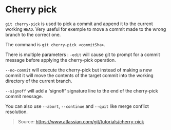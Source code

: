 # Cherry pick

`git cherry-pick` is used to pick a commit and append it to the current working `HEAD`. Very useful for exemple to move a commit made to the wrong branch to the correct one.

The command is `git cherry-pick <commitSha>`.

There is multiple parameters :
`-edit` will cause git to prompt for a commit message before applying the cherry-pick operation.

`--no-commit` will execute the cherry-pick but instead of making a new commit it will move the contents of the target commit into the working directory of the current branch.

`--signoff` will add a 'signoff' signature line to the end of the cherry-pick commit message.

You can also use `--abort`, `--continue` and `--quit` like merge conflict resolution.

> Source: https://www.atlassian.com/git/tutorials/cherry-pick
